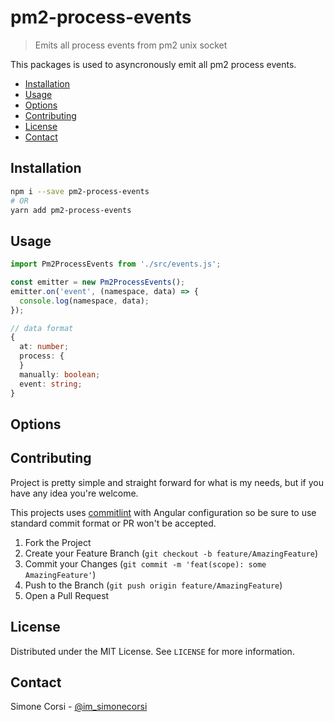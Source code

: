 # pm2-process-events

> Emits all process events from pm2 unix socket

This packages is used to asyncronously emit all pm2 process events.

<!-- toc -->

- [Installation](#installation)
- [Usage](#usage)
- [Options](#options)
- [Contributing](#contributing)
- [License](#license)
- [Contact](#contact)

<!-- tocstop -->

## Installation

```sh
npm i --save pm2-process-events
# OR
yarn add pm2-process-events
```

<!-- USAGE EXAMPLES -->

## Usage

```js
import Pm2ProcessEvents from './src/events.js';

const emitter = new Pm2ProcessEvents();
emitter.on('event', (namespace, data) => {
  console.log(namespace, data);
});
```

```ts
// data format
{
  at: number;
  process: {
  }
  manually: boolean;
  event: string;
}
```

## Options

<!-- CONTRIBUTING -->

## Contributing

Project is pretty simple and straight forward for what is my needs, but if you have any idea you're welcome.

This projects uses [commitlint](https://commitlint.js.org/) with Angular configuration so be sure to use standard commit format or PR won't be accepted.

1. Fork the Project
2. Create your Feature Branch (`git checkout -b feature/AmazingFeature`)
3. Commit your Changes (`git commit -m 'feat(scope): some AmazingFeature'`)
4. Push to the Branch (`git push origin feature/AmazingFeature`)
5. Open a Pull Request

<!-- LICENSE -->

## License

Distributed under the MIT License. See `LICENSE` for more information.

<!-- CONTACT -->

## Contact

Simone Corsi - [@im_simonecorsi](https://twitter.com/im_simonecorsi)
